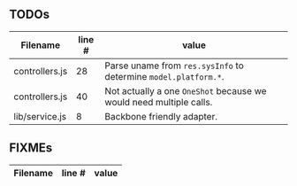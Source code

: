 ## TODOs
| Filename | line # | value
| -------- | ------ | ------
| controllers.js | 28 | Parse uname from `res.sysInfo` to determine `model.platform.*`.
| controllers.js | 40 | Not actually a one `OneShot` because we would need multiple calls.
| lib/service.js | 8 | Backbone friendly adapter.


## FIXMEs
| Filename | line # | value
| -------- | ------ | ------
